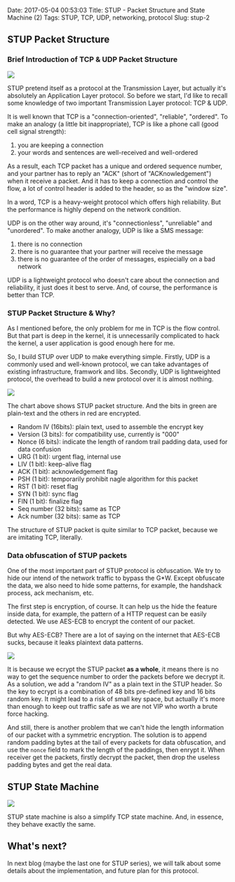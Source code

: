 Date: 2017-05-04 00:53:03
Title: STUP - Packet Structure and State Machine (2)
Tags: STUP, TCP, UDP, networking, protocol
Slug: stup-2

## STUP Packet Structure

### Brief Introduction of TCP & UDP Packet Structure

![](http://wizmann-pic.qiniudn.com/17-4-24/73808256-file_1493006773118_a335.png)

STUP pretend itself as a protocol at the Transmission Layer, but actually it's absolutely an Application Layer protocol. So before we start, I'd like to recall some knowledge of two important Transmission Layer protocol: TCP & UDP.

It is well known that TCP is a "connection-oriented", "reliable", "ordered". To make an analogy (a little bit inappropriate), TCP is like a phone call (good cell signal strength):

1. you are keeping a connection
2. your words and sentences are well-received and well-ordered

As a result, each TCP packet has a unique and ordered sequence number, and your partner has to reply an "ACK" (short of "ACKnowledgement") when it receive a packet. And it has to keep a connection and control the flow, a lot of control header is added to the header, so as the "window size".

In a word, TCP is a heavy-weight protocol which offers high reliability. But the performance is highly depend on the network condition.

UDP is on the other way around, it's "connectionless", "unreliable" and "unordered". To make another analogy, UDP is like a SMS message:

1. there is no connection
2. there is no guarantee that your partner will receive the message
3. there is no guarantee of the order of messages, espiecially on a bad network

UDP is a lightweight protocol who doesn't care about the connection and reliability, it just does it best to serve. And, of course, the performance is better than TCP.

### STUP Packet Structure & Why?

As I mentioned before, the only problem for me in TCP is the flow control. But that part is deep in the kernel, it is unnecessarily complicated to hack the kernel, a user application is good enough here for me.

So, I build STUP over UDP to make everything simple. Firstly, UDP is a commonly used and well-known protocol, we can take advantages of existing infrastructure, framwork and libs. Secondly, UDP is lightweighted protocol, the overhead to build a new protocol over it is almost nothing. 

![](http://wizmann-pic.qiniudn.com/17-5-2/38201062-file_1493708415970_dc40.png)

The chart above shows STUP packet structure. And the bits in green are plain-text and the others in red are encrypted.

* Random IV (16bits): plain text, used to assemble the encrypt key
* Version (3 bits): for compatibility use, currently is "000"
* Nonce (6 bits): indicate the length of random trail padding data, used for data confusion
* URG (1 bit): urgent flag, internal use
* LIV (1 bit): keep-alive flag
* ACK (1 bit): acknowledgement flag
* PSH (1 bit): temporarily prohibit nagle algorithm for this packet
* RST (1 bit): reset flag
* SYN (1 bit): sync flag
* FIN (1 bit): finalize flag
* Seq number (32 bits): same as TCP
* Ack number (32 bits): same as TCP

The structure of STUP packet is quite similar to TCP packet, because we are imitating TCP, literally.

### Data obfuscation of STUP packets

One of the most important part of STUP protocol is obfuscation. We try to hide our intend of the network traffic to bypass the G*W. Except obfuscate the data, we also need to hide some patterns, for example, the handshack process, ack mechanism, etc.

The first step is encryption, of course. It can help us the hide the feature inside data, for example, the pattern of a HTTP request can be easily detected. We use AES-ECB to encrypt the content of our packet.

But why AES-ECB? There are a lot of saying on the internet that AES-ECB sucks, because it leaks plaintext data patterns. 

![](http://wizmann-pic.qiniudn.com/17-5-2/19737252-file_1493708926479_15add.png)

It is because we ecrypt the STUP packet **as a whole**, it means there is no way to get the sequence number to order the packets before we decrypt it. As a solution, we add a "random IV" as a plain text in the STUP header. So the key to ecrypt is a combination of 48 bits pre-defined key and 16 bits random key. It might lead to a risk of small key space, but actually it's more than enough to keep out traffic safe as we are not VIP who worth a brute force hacking.

And still, there is another problem that we can't hide the length information of our packet with a symmetric encryption. The solution is to append random padding bytes at the tail of every packets for data obfuscation, and use the `nonce` field to mark the length of the paddings, then enrypt it. When receiver get the packets, firstly decrypt the packet, then drop the useless padding bytes and get the real data.

## STUP State Machine

![](http://wizmann-pic.qiniudn.com/17-4-24/70104484-file_1493025532333_338c.png)

STUP state machine is also a simplify TCP state machine. And, in essence, they behave exactly the same. 

## What's next?

In next blog (maybe the last one for STUP series), we will talk about some details about the implementation, and future plan for this protocol.

[1]: https://crypto.stackexchange.com/questions/20941/why-shouldnt-i-use-ecb-encryption
[2]: https://en.wikipedia.org/wiki/Block_cipher_mode_of_operation